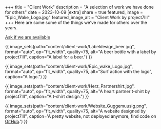 +++
title = "Client Work"
description = "A selection of work we have done for others"
date = 2023-10-09
[extra]
share = true
featured_image = "Epic_Wake_Logo.jpg"
featured_image_alt = "Client Work by project7III"
+++
Here are some some of the things we’ve made for others over the years.

<div class="button">
<a href="mailto:hi@project7iii.com" target="_blank" class="btn" id="yellowButton">Ask if we are available</a>
</div>


{{ image_sets(path="content/client-work/Labeldesign_beer.jpg", format="auto", op="fit_width", quality=75, alt="A beer bottle with a label by project7III", caption="A label for a beer.") }}

{{ image_sets(path="content/client-work/Epic_wake_Logo.jpg", format="auto", op="fit_width", quality=75, alt="Surf action with the logo", caption="A logo.") }}

{{ image_sets(path="content/client-work/Herz_Partnershirt.jpg", format="auto", op="fit_width", quality=75, alt="A heart partner t-shirt by project7III", caption="A t-shirt design.") }}

{{ image_sets(path="content/client-work/Website_Guggemuusig.png", format="auto", op="fit_width", quality=75, alt="A website designed by project7III", caption='A pretty website, not deployed anymore, find code on <a href="https://github.com/nilsmango/quaetschkomode.ch" target="_blank">GitHub</a>.') }}
